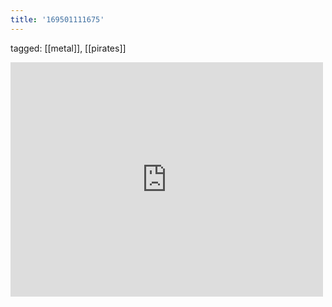 ```yaml
---
title: '169501111675'
---
```

tagged: [[metal]], [[pirates]]
<iframe allow="accelerometer; autoplay; clipboard-write; encrypted-media; gyroscope; picture-in-picture" allowfullscreen="" frameborder="0" height="375" id="youtube_iframe" src="https://www.youtube.com/embed/iFcxTCvvNXY?feature=oembed&amp;enablejsapi=1&amp;origin=https://safe.txmblr.com&amp;wmode=opaque" width="500"></iframe>